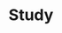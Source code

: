 ---
layout: tag-list
type: tag
title: Study
slug: study
category: devlog
sidebar: true
order: 1
description: >
   Study 내용 정리
---